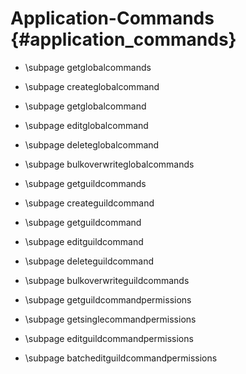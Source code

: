 Application-Commands {#application_commands}
============
* \subpage getglobalcommands

* \subpage createglobalcommand

* \subpage getglobalcommand

* \subpage editglobalcommand

* \subpage deleteglobalcommand

* \subpage bulkoverwriteglobalcommands

* \subpage getguildcommands

* \subpage createguildcommand

* \subpage getguildcommand

* \subpage editguildcommand

* \subpage deleteguildcommand

* \subpage bulkoverwriteguildcommands

* \subpage getguildcommandpermissions

* \subpage getsinglecommandpermissions

* \subpage editguildcommandpermissions

* \subpage batcheditguildcommandpermissions
